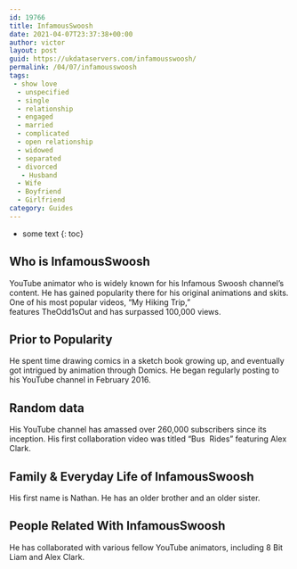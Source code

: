 ```yaml
---
id: 19766
title: InfamousSwoosh
date: 2021-04-07T23:37:38+00:00
author: victor
layout: post
guid: https://ukdataservers.com/infamousswoosh/
permalink: /04/07/infamousswoosh
tags:
 - show love
  - unspecified
  - single
  - relationship
  - engaged
  - married
  - complicated
  - open relationship
  - widowed
  - separated
  - divorced
   - Husband
  - Wife
  - Boyfriend
  - Girlfriend
category: Guides
---
```


* some text
{: toc}


## Who is InfamousSwoosh



YouTube animator who is widely known for his Infamous Swoosh channel&#8217;s content. He has gained popularity there for his original animations and skits. One of his most popular videos, &#8220;My Hiking Trip,&#8221; features TheOdd1sOut and has surpassed 100,000 views.

                
                
                
## Prior to Popularity



He spent time drawing comics in a sketch book growing up, and eventually got intrigued by animation through Domics. He began regularly posting to his YouTube channel in February 2016. 

                
                
                
## Random data



His YouTube channel has amassed over 260,000 subscribers since its inception. His first collaboration video was titled &#8220;Bus  Rides&#8221; featuring Alex Clark.

                
                
                
## Family & Everyday Life of InfamousSwoosh



His first name is Nathan. He has an older brother and an older sister.

                
                
                
## People Related With InfamousSwoosh



He has collaborated with various fellow YouTube animators, including 8 Bit Liam and Alex Clark. 

                
              
            
          
          
          